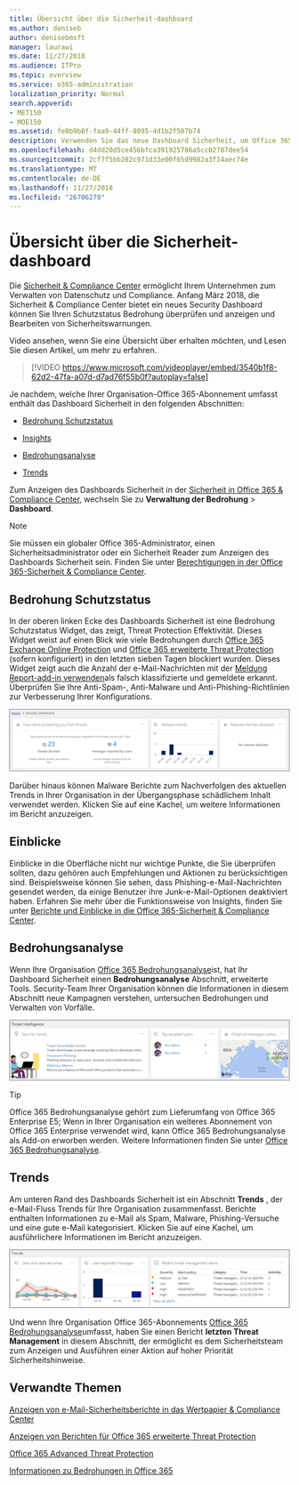 ```yaml
---
title: Übersicht über die Sicherheit-dashboard
ms.author: deniseb
author: denisebmsft
manager: laurawi
ms.date: 11/27/2018
ms.audience: ITPro
ms.topic: overview
ms.service: o365-administration
localization_priority: Normal
search.appverid:
- MET150
- MOE150
ms.assetid: fe0b9b8f-faa9-44ff-8095-4d1b2f507b74
description: Verwenden Sie das neue Dashboard Sicherheit, um Office 365 Threat Protection Status überprüfen und anzeigen und Bearbeiten von Sicherheitswarnungen.
ms.openlocfilehash: d4dd20d5ce456bfca391925786a5cc02787dee54
ms.sourcegitcommit: 2cf7f5bb282c971d33e00f65d9982a3f14aec74e
ms.translationtype: MT
ms.contentlocale: de-DE
ms.lasthandoff: 11/27/2018
ms.locfileid: "26706279"
---
```

# <a name="security-dashboard-overview"></a>Übersicht über die Sicherheit-dashboard

Die [Sicherheit &amp; Compliance Center](go-to-the-securitycompliance-center.md) ermöglicht Ihrem Unternehmen zum Verwalten von Datenschutz und Compliance. Anfang März 2018, die Sicherheit &amp; Compliance Center bietet ein neues Security Dashboard können Sie Ihren Schutzstatus Bedrohung überprüfen und anzeigen und Bearbeiten von Sicherheitswarnungen. 
  
Video ansehen, wenn Sie eine Übersicht über erhalten möchten, und Lesen Sie diesen Artikel, um mehr zu erfahren.
  
> [!VIDEO https://www.microsoft.com/videoplayer/embed/3540b1f8-62d2-47fa-a07d-d7ad76f55b0f?autoplay=false]
  
Je nachdem, welche Ihrer Organisation-Office 365-Abonnement umfasst enthält das Dashboard Sicherheit in den folgenden Abschnitten:
  
- [Bedrohung Schutzstatus](#threat-protection-status)
    
- [Insights](#insights)
    
- [Bedrohungsanalyse](#threat-intelligence)
    
- [Trends](#trends)
    
Zum Anzeigen des Dashboards Sicherheit in der [Sicherheit in Office 365 &amp; Compliance Center](go-to-the-securitycompliance-center.md), wechseln Sie zu **Verwaltung der Bedrohung** \> **Dashboard**.
  
> [!NOTE]
> Sie müssen ein globaler Office 365-Administrator, einen Sicherheitsadministrator oder ein Sicherheit Reader zum Anzeigen des Dashboards Sicherheit sein. Finden Sie unter [Berechtigungen in der Office 365-Sicherheit &amp; Compliance Center](permissions-in-the-security-and-compliance-center.md). 
  
## <a name="threat-protection-status"></a>Bedrohung Schutzstatus

In der oberen linken Ecke des Dashboards Sicherheit ist eine Bedrohung Schutzstatus Widget, das zeigt, Threat Protection Effektivität. Dieses Widget weist auf einen Blick wie viele Bedrohungen durch [Office 365 Exchange Online Protection](anti-spam-protection.md) und [Office 365 erweiterte Threat Protection](office-365-atp.md) (sofern konfiguriert) in den letzten sieben Tagen blockiert wurden. Dieses Widget zeigt auch die Anzahl der e-Mail-Nachrichten mit der [Meldung Report-add-in verwenden](https://support.office.com/article/b5caa9f1-cdf3-4443-af8c-ff724ea719d2)als falsch klassifizierte und gemeldete erkannt. Überprüfen Sie Ihre Anti-Spam-, Anti-Malware und Anti-Phishing-Richtlinien zur Verbesserung Ihrer Konfigurations.
  
![Threat Protection Widgets am oberen Rand des Security-Dashboards](media/5c7c644e-6b01-4bf8-b991-f6ba0fdc5717.png)
  
Darüber hinaus können Malware Berichte zum Nachverfolgen des aktuellen Trends in Ihrer Organisation in der Übergangsphase schädlichem Inhalt verwendet werden. Klicken Sie auf eine Kachel, um weitere Informationen im Bericht anzuzeigen.
  
## <a name="insights"></a>Einblicke

Einblicke in die Oberfläche nicht nur wichtige Punkte, die Sie überprüfen sollten, dazu gehören auch Empfehlungen und Aktionen zu berücksichtigen sind. Beispielsweise können Sie sehen, dass Phishing-e-Mail-Nachrichten gesendet werden, da einige Benutzer ihre Junk-e-Mail-Optionen deaktiviert haben. Erfahren Sie mehr über die Funktionsweise von Insights, finden Sie unter [Berichte und Einblicke in die Office 365-Sicherheit &amp; Compliance Center](reports-and-insights-in-security-and-compliance.md).
  
## <a name="threat-intelligence"></a>Bedrohungsanalyse

Wenn Ihre Organisation [Office 365 Bedrohungsanalyse](office-365-ti.md)ist, hat Ihr Dashboard Sicherheit einen **Bedrohungsanalyse** Abschnitt, erweiterte Tools. Security-Team Ihrer Organisation können die Informationen in diesem Abschnitt neue Kampagnen verstehen, untersuchen Bedrohungen und Verwalten von Vorfälle. 
  
![Bedrohungsanalyse hilft Ihnen das Verständnis von Ihrer Organisation in der Übergangsphase Angriffe](media/6ce67cf2-3bbb-4008-9c55-1b4c7af0471f.png)
  
> [!TIP]
> Office 365 Bedrohungsanalyse gehört zum Lieferumfang von Office 365 Enterprise E5; Wenn in Ihrer Organisation ein weiteres Abonnement von Office 365 Enterprise verwendet wird, kann Office 365 Bedrohungsanalyse als Add-on erworben werden. Weitere Informationen finden Sie unter [Office 365 Bedrohungsanalyse](office-365-ti.md). 
  
## <a name="trends"></a>Trends

Am unteren Rand des Dashboards Sicherheit ist ein Abschnitt **Trends** , der e-Mail-Fluss Trends für Ihre Organisation zusammenfasst. Berichte enthalten Informationen zu e-Mail als Spam, Malware, Phishing-Versuche und eine gute e-Mail kategorisiert. Klicken Sie auf eine Kachel, um ausführlichere Informationen im Bericht anzuzeigen. 
  
![Im Abschnitt Trends Überblick über die e-Mail-Fluss Trends für die Organisation](media/edec55c0-59f4-4510-ae91-4a50b7b3cd93.png)
  
Und wenn Ihre Organisation Office 365-Abonnements [Office 365 Bedrohungsanalyse](office-365-ti.md)umfasst, haben Sie einen Bericht **letzten Threat Management** in diesem Abschnitt, der ermöglicht es dem Sicherheitsteam zum Anzeigen und Ausführen einer Aktion auf hoher Priorität Sicherheitshinweise. 
  
## <a name="related-topics"></a>Verwandte Themen

[Anzeigen von e-Mail-Sicherheitsberichte in das Wertpapier &amp; Compliance Center](view-email-security-reports.md)
  
[Anzeigen von Berichten für Office 365 erweiterte Threat Protection](view-reports-for-atp.md)
  
[Office 365 Advanced Threat Protection](office-365-atp.md)
  
[Informationen zu Bedrohungen in Office 365](office-365-ti.md)
  

